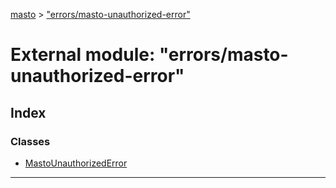 [masto](../README.md) > ["errors/masto-unauthorized-error"](../modules/_errors_masto_unauthorized_error_.md)

# External module: "errors/masto-unauthorized-error"

## Index

### Classes

* [MastoUnauthorizedError](../classes/_errors_masto_unauthorized_error_.mastounauthorizederror.md)

---

